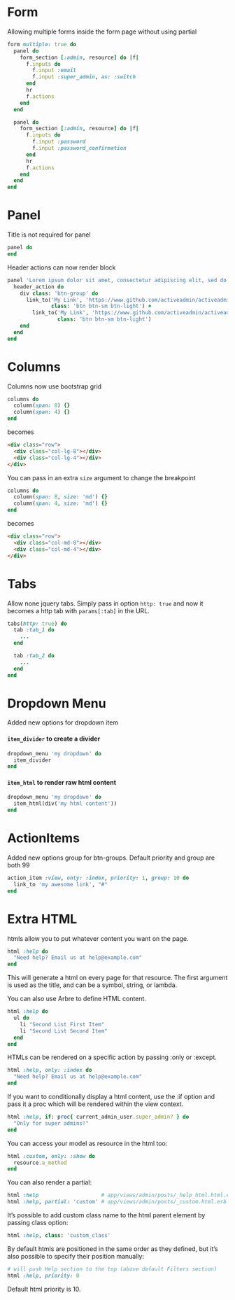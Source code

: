 # Form
Allowing multiple forms inside the form page without using partial
```ruby
form multiple: true do
  panel do
    form_section [:admin, resource] do |f|
      f.inputs do
        f.input :email
        f.input :super_admin, as: :switch
      end
      hr
      f.actions
    end
  end

  panel do
    form_section [:admin, resource] do |f|
      f.inputs do
        f.input :password
        f.input :password_confirmation
      end
      hr
      f.actions
    end
  end
end
```

# Panel
Title is not required for panel
```ruby
panel do
end
```

Header actions can now render block
```ruby
panel 'Lorem ipsum dolor sit amet, consectetur adipiscing elit, sed do eiusmod' do
  header_action do
    div class: 'btn-group' do
      link_to('My Link', 'https://www.github.com/activeadmin/activeadmin',
              class: 'btn btn-sm btn-light') +
        link_to('My Link', 'https://www.github.com/activeadmin/activeadmin',
                class: 'btn btn-sm btn-light')
    end
  end
end
```

# Columns
Columns now use bootstrap grid
```ruby
columns do
  column(span: 8) {}
  column(span: 4) {}
end
```
becomes
```html
<div class="row">
  <div class="col-lg-8"></div>
  <div class="col-lg-4"></div>
</div>
```

You can pass in an extra `size` argument to change the breakpoint
```ruby
columns do
  column(span: 8, size: 'md') {}
  column(span: 4, size: 'md') {}
end
```
becomes
```html
<div class="row">
  <div class="col-md-8"></div>
  <div class="col-md-4"></div>
</div>
```

# Tabs
Allow none jquery tabs. Simply pass in option `http: true` and now it becomes a http tab with `params[:tab]` in the URL.
```ruby
tabs(http: true) do
  tab :tab_1 do
    ...
  end

  tab :tab_2 do
    ...
  end
end
```

# Dropdown Menu
Added new options for dropdown item
#### `item_divider` to create a divider
```ruby
dropdown_menu 'my dropdown' do
  item_divider
end
```

#### `item_html` to render raw html content
```ruby
dropdown_menu 'my dropdown' do
  item_html(div('my html content'))
end
```

# ActionItems
Added new options group for btn-groups. Default priority and group are both 99
```ruby
action_item :view, only: :index, priority: 1, group: 10 do
  link_to 'my awesome link', "#"
end
```

# Extra HTML
htmls allow you to put whatever content you want on the page.

```ruby
html :help do
  "Need help? Email us at help@example.com"
end
```
This will generate a html on every page for that resource. The first argument is used as the title, and can be a symbol, string, or lambda.

You can also use Arbre to define HTML content.
```ruby
html :help do
  ul do
    li "Second List First Item"
    li "Second List Second Item"
  end
end
```

HTMLs can be rendered on a specific action by passing :only or :except.
```ruby
html :help, only: :index do
  "Need help? Email us at help@example.com"
end
```

If you want to conditionally display a html content, use the :if option and pass it a proc which will be rendered within the view context.
```ruby
html :help, if: proc{ current_admin_user.super_admin? } do
  "Only for super admins!"
end
```

You can access your model as resource in the html too:
```ruby
html :custom, only: :show do
  resource.a_method
end
```

You can also render a partial:
```ruby
html :help                    # app/views/admin/posts/_help_html.html.erb
html :help, partial: 'custom' # app/views/admin/posts/_custom.html.erb
```

It’s possible to add custom class name to the html parent element by passing class option:
```ruby
html :help, class: 'custom_class'
```

By default htmls are positioned in the same order as they defined, but it’s also possible to specify their position manually:
```ruby
# will push Help section to the top (above default Filters section)
html :help, priority: 0
```
Default html priority is 10.


